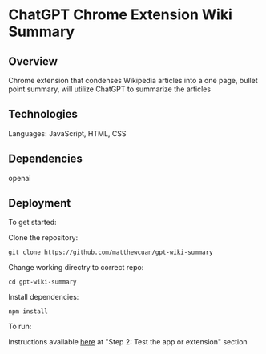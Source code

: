 # ChatGPT Chrome Extension Wiki Summary

## Overview

Chrome extension that condenses Wikipedia articles into a one page, bullet point summary, will utilize ChatGPT to summarize the articles

## Technologies

Languages: JavaScript, HTML, CSS

## Dependencies

openai

## Deployment

To get started:

Clone the repository:

```
git clone https://github.com/matthewcuan/gpt-wiki-summary
```

Change working directry to correct repo:

```
cd gpt-wiki-summary
```

Install dependencies:

```
npm install
```

To run:

Instructions available [here](https://support.google.com/chrome/a/answer/2714278?hl=en) at "Step 2: Test the app or extension" section

